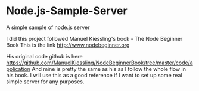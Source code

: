 Node.js-Sample-Server
=====================

A simple sample of node.js server

I did this project followed Manuel Kiessling's book - The Node Beginner Book
This is the link
http://www.nodebeginner.org

His original code github is here
https://github.com/ManuelKiessling/NodeBeginnerBook/tree/master/code/application
And mine is pretty the same as his as I follow the whole flow in his book.
I will use this as a good reference if I want to set up some real simple server for any purposes.
